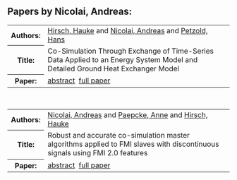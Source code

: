 <h2>Papers by Nicolai, Andreas:</h2>
<!-- Begin papers -->
<table>
<tr><th>Authors:</th><td>
<a href="../authors/author_103.html">Hirsch, Hauke</a> and 
<a href="../authors/author_177.html">Nicolai, Andreas</a> and 
<a href="../authors/author_187.html">Petzold, Hans</a>
</td></tr>
<tr><th>Title:  </th><td>Co-Simulation Through Exchange of Time-Series Data Applied to an Energy System Model and Detailed Ground Heat Exchanger Model</td></tr>
<tr><th>Paper:  </th><td><a href="../abstracts/Modelica2019abstract5A1.pdf">abstract</a>&nbsp;&nbsp;<a href="../papers/Modelica2019paper5A1.pdf">full paper</a></td></tr>
</table>
<br>
<table>
<tr><th>Authors:</th><td>
<a href="../authors/author_177.html">Nicolai, Andreas</a> and 
<a href="../authors/author_184.html">Paepcke, Anne</a> and 
<a href="../authors/author_103.html">Hirsch, Hauke</a>
</td></tr>
<tr><th>Title:  </th><td>Robust and accurate co-simulation master algorithms applied to FMI slaves with discontinuous signals using FMI 2.0 features</td></tr>
<tr><th>Paper:  </th><td><a href="../abstracts/Modelica2019abstractP04.pdf">abstract</a>&nbsp;&nbsp;<a href="../papers/Modelica2019paperP04.pdf">full paper</a></td></tr>
</table>
<br>
<!-- End papers -->